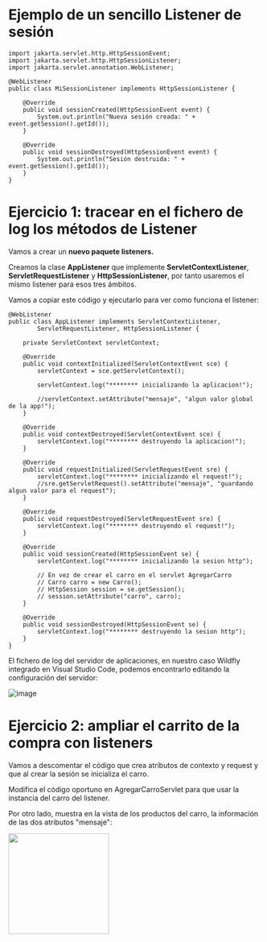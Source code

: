 # Ejemplo de un sencillo Listener de sesión

```
import jakarta.servlet.http.HttpSessionEvent;
import jakarta.servlet.http.HttpSessionListener;
import jakarta.servlet.annotation.WebListener;

@WebListener
public class MiSessionListener implements HttpSessionListener {

    @Override
    public void sessionCreated(HttpSessionEvent event) {
        System.out.println("Nueva sesión creada: " + event.getSession().getId());
    }

    @Override
    public void sessionDestroyed(HttpSessionEvent event) {
        System.out.println("Sesión destruida: " + event.getSession().getId());
    }
}

```

# Ejercicio 1: tracear en el fichero de log los métodos de Listener

Vamos a crear un **nuevo paquete listeners.**

Creamos la clase **AppListener** que implemente **ServletContextListener**, **ServletRequestListener** y **HttpSessionListener**, por tanto usaremos el mismo listener para esos tres ámbitos.

Vamos a copiar este código y ejecutarlo para ver como funciona el listener:

```
@WebListener
public class AppListener implements ServletContextListener,
        ServletRequestListener, HttpSessionListener {

    private ServletContext servletContext;

    @Override
    public void contextInitialized(ServletContextEvent sce) {
        servletContext = sce.getServletContext();

        servletContext.log("******** inicializando la aplicacion!");
        
        //servletContext.setAttribute("mensaje", "algun valor global de la app!");
    }

    @Override
    public void contextDestroyed(ServletContextEvent sce) {
        servletContext.log("******** destruyendo la aplicacion!");
    }

    @Override
    public void requestInitialized(ServletRequestEvent sre) {
        servletContext.log("******** inicializando el request!");
        //sre.getServletRequest().setAttribute("mensaje", "guardando algun valor para el request");
    }

    @Override
    public void requestDestroyed(ServletRequestEvent sre) {
        servletContext.log("******** destruyendo el request!");
    }

    @Override
    public void sessionCreated(HttpSessionEvent se) {
        servletContext.log("******** inicializando la sesion http");

        // En vez de crear el carro en el servlet AgregarCarro
        // Carro carro = new Carro();
        // HttpSession session = se.getSession();
        // session.setAttribute("carro", carro);
    }

    @Override
    public void sessionDestroyed(HttpSessionEvent se) {
        servletContext.log("******** destruyendo la sesion http");
    }
}

```

El fichero de log del servidor de aplicaciones, en nuestro caso Wildfly integrado en Visual Studio Code, podemos encontrarlo editando la configuración del servidor:

![image](https://github.com/user-attachments/assets/bd0cd47e-021f-4e05-ba31-afa723ba4341)


# Ejercicio 2: ampliar el carrito de la compra con listeners

Vamos a descomentar el código que crea atributos de contexto y request y que al crear la sesión se inicializa el carro.

Modifica el código oportuno en AgregarCarroServlet para que usar la instancia del carro del listener.

Por otro lado, muestra en la vista de los productos del carro, la información de las dos atributos "mensaje":

<img src="https://github.com/user-attachments/assets/48400e12-0d24-489a-a888-757923071b90" height="200px"/>
